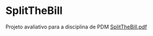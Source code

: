 # SplitTheBill
Projeto avaliativo para a disciplina de PDM
[SplitTheBill.pdf](https://github.com/allan-ifsp/SplitTheBill/files/10065131/SplitTheBill.pdf)
